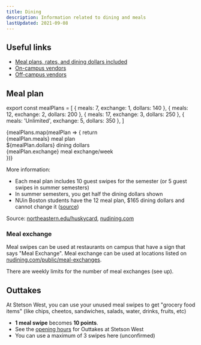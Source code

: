 ```yaml
---
title: Dining
description: Information related to dining and meals
lastUpdated: 2021-09-08
---
```


## Useful links

- [Meal plans, rates, and dining dollars included](https://www.northeastern.edu/huskycard/meal-plans/traditional-meal-plan/)
- [On-campus vendors](https://www.northeastern.edu/huskycard/vendors/on-campus-vendors/)
- [Off-campus vendors](https://www.northeastern.edu/huskycard/vendors/off-campus-vendors/)

## Meal plan

export const mealPlans = [
{ meals: 7, exchange: 1, dollars: 140 },
{ meals: 12, exchange: 2, dollars: 200 },
{ meals: 17, exchange: 3, dollars: 250 },
{ meals: 'Unlimited', exchange: 5, dollars: 350 },
]

<section className="grid gap-base grid-cols-2 md:grid-cols-3">
{mealPlans.map(mealPlan => {
  return <div key={mealPlan.meals} className="p-base rounded bg-gray-100">
    <div className="font-bold">{mealPlan.meals} meal plan</div>
    <div className="text-sm text-gray">${mealPlan.dollars} dining dollars</div>
    <div className="text-sm text-gray">{mealPlan.exchange} meal exchange/week</div>
  </div>
})}
</section>

More information:

- Each meal plan includes 10 guest swipes for the semester (or 5 guest swipes in summer semesters)
- In summer semesters, you get half the dining dollars shown
- NUin Boston students have the 12 meal plan, $165 dining dollars and cannot change it ([source](https://nuin.northeastern.edu/destinations/boston/housing/))

Source: [northeastern.edu/huskycard](https://www.northeastern.edu/huskycard/meal-plans/traditional-meal-plan/), [nudining.com](https://nudining.com/public/meal-plans)

### Meal exchange

Meal swipes can be used at restaurants on campus that have a sign that says "Meal Exchange". Meal exchange can be used at locations listed on [nudining.com/public/meal-exchanges](https://nudining.com/public/meal-exchanges).

There are weekly limits for the number of meal exchanges (see up).

## Outtakes

At Stetson West, you can use your unused meal swipes to get "grocery food items" (like chips, cheetos, sandwiches, salads, water, drinks, fruits, etc)

- **1 meal swipe** becomes **10 points**.
- See the [opening hours](https://nudining.com/public/hours) for Outtakes at Stetson West
- You can use a maximum of 3 swipes here (unconfirmed)
